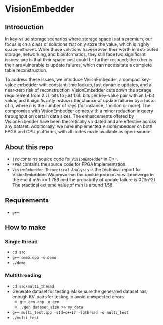 # VisionEmbedder

## Introduction

In key-value storage scenarios where storage space is at a premium, our focus is on a class of solutions that only store the value, which is highly space-efficient. While these solutions have proven their worth in distributed storage, networking, and bioinformatics, they still face two significant issues: one is that their space cost could be further reduced; the other is their are vulnerable to update failures, which can necessitate a complete table reconstruction.

To address these issues, we introduce VisionEmbedder, a compact key-value embedder with constant-time lookup, fast dynamic updates, and a near-zero risk of reconstruction. VisionEmbedder cuts down the storage requirement from 2.2L bits to just 1.6L bits per key-value pair with an L-bit value, and it significantly reduces the chance of update failures by a factor of n, where n is the number of keys (for instance, 1 million or more). The compromise with VisionEmbedder comes with a minor reduction in query throughput on certain data sizes. The enhancements offered by VisionEmbedder have been theoretically validated and are effective across any dataset. Additionally, we have implemented VisionEmbedder on both FPGA and CPU platforms, with all codes made available as open-source.

## About this repo

* `src` contains source code for `VisionEmbedder` in C++.
* `FPGA` contains the source code for FPGA Implementation.
* `VisionEmbedder_Theoretical Analysis` is the technical report for VisionEmbedder. We prove that the update procedure will converge in the end if m/n >= 1.756 and the probability of update failure is O(1/n^2). The practical extreme value of m/n is around 1.58.

## Requirements

* `g++`

## How to make

### Single thread
* `cd src`
* `g++ demo.cpp -o demo`
* `./demo`

### Multithreading
* `cd src/multi_thread`
* Generate dataset for testing. Make sure the generated dataset has enough KV-pairs for testing to avoid unexpected errors.
  * `g++ gen.cpp -o gen`
  * `./gen dataset_size >> my_data`
* `g++ multi_test.cpp -std=c++17 -lpthread -o multi_test`
* `./multi_test`
